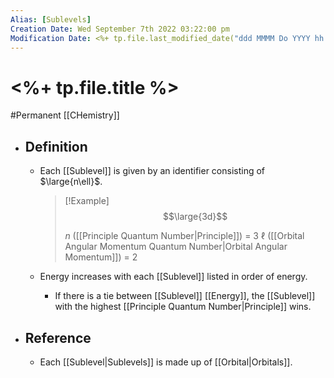 ```yaml
---
Alias: [Sublevels]
Creation Date: Wed September 7th 2022 03:22:00 pm 
Modification Date: <%+ tp.file.last_modified_date("ddd MMMM Do YYYY hh:mm:ss a") %>
---
```

# <%+ tp.file.title %>
#Permanent [[CHemistry]]

- ## Definition
	- Each [[Sublevel]] is given by an identifier consisting of $\large{n\ell}$.
	  > [!Example]
	  > $$\large{3d}$$
	  > 
	  > $n$ ([[Principle Quantum Number|Principle]]) = 3
	  > $\ell$ ([[Orbital Angular Momentum Quantum Number|Orbital Angular Momentum]]) = 2
	  
  - Energy increases with each [[Sublevel]] listed in order of energy.
	  - If there is a tie between [[Sublevel]] [[Energy]], the [[Sublevel]] with the highest [[Principle Quantum Number|Principle]] wins.
- ## Reference
	- Each [[Sublevel|Sublevels]] is made up of [[Orbital|Orbitals]].